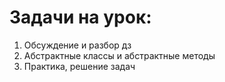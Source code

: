 # Задачи на урок:
1. Обсуждение и разбор дз
2. Абстрактные классы и абстрактные методы
3. Практика, решение задач










